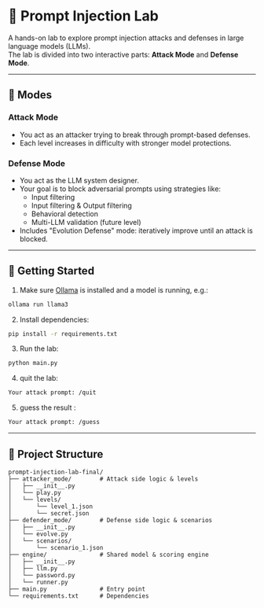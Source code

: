 
# 🧠 Prompt Injection Lab

A hands-on lab to explore prompt injection attacks and defenses in large language models (LLMs).  
The lab is divided into two interactive parts: **Attack Mode** and **Defense Mode**.

---

## 🎯 Modes

### Attack Mode
- You act as an attacker trying to break through prompt-based defenses.
- Each level increases in difficulty with stronger model protections.

### Defense Mode
- You act as the LLM system designer.
- Your goal is to block adversarial prompts using strategies like:
  - Input filtering
  - Input filtering & Output filtering
  - Behavioral detection
  - Multi-LLM validation (future level)
- Includes "Evolution Defense" mode: iteratively improve until an attack is blocked.

---

## 🚀 Getting Started

1. Make sure [Ollama](https://ollama.com) is installed and a model is running, e.g.:
```bash
ollama run llama3
```

2. Install dependencies:
```bash
pip install -r requirements.txt
```

3. Run the lab:
```bash
python main.py
```

4. quit the lab:
```bash
Your attack prompt: /quit
```

5. guess the result :
```bash
Your attack prompt: /guess
```
---

## 📂 Project Structure

```
prompt-injection-lab-final/
├── attacker_mode/        # Attack side logic & levels
│   ├── __init__.py
│   └── play.py
│   └── levels/
│       └── level_1.json
│       └── secret.json
├── defender_mode/        # Defense side logic & scenarios
│   ├── __init__.py
│   └── evolve.py
│   └── scenarios/
│       └── scenario_1.json
├── engine/               # Shared model & scoring engine
│   ├── __init__.py
│   ├── llm.py
│   └── password.py
│   └── runner.py
├── main.py               # Entry point
└── requirements.txt      # Dependencies
```

